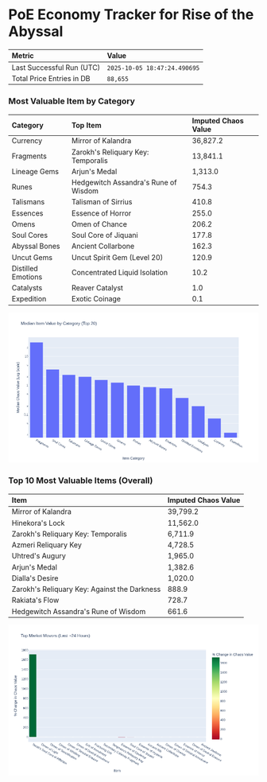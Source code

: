 # PoE Economy Tracker for Rise of the Abyssal

<!-- START_MAINTENANCE -->
| Metric | Value |
|:---|:---|
| Last Successful Run (UTC) | `2025-10-05 18:47:24.490695` |
| Total Price Entries in DB | `88,655` |

<!-- END_MAINTENANCE -->

<!-- START_DATAFRAME_DEBUG -->
<!-- END_DATAFRAME_DEBUG -->

<!-- START_CATEGORY_ANALYSIS -->
### Most Valuable Item by Category
| Category | Top Item | Imputed Chaos Value |
| :--- | :--- | :--- |
| Currency | Mirror of Kalandra | 36,827.2 |
| Fragments | Zarokh's Reliquary Key: Temporalis | 13,841.1 |
| Lineage Gems | Arjun's Medal | 1,313.0 |
| Runes | Hedgewitch Assandra's Rune of Wisdom | 754.3 |
| Talismans | Talisman of Sirrius | 410.8 |
| Essences | Essence of Horror | 255.0 |
| Omens | Omen of Chance | 206.2 |
| Soul Cores | Soul Core of Jiquani | 177.8 |
| Abyssal Bones | Ancient Collarbone | 162.3 |
| Uncut Gems | Uncut Spirit Gem (Level 20) | 120.9 |
| Distilled Emotions | Concentrated Liquid Isolation | 10.2 |
| Catalysts | Reaver Catalyst | 1.0 |
| Expedition | Exotic Coinage | 0.1 |


![Category Analysis Chart](charts/category_analysis.png)
<!-- END_ANALYSIS -->

<!-- START_ANALYSIS -->
### Top 10 Most Valuable Items (Overall)
| Item | Imputed Chaos Value |
| :--- | :--- |
| Mirror of Kalandra | 39,799.2 |
| Hinekora's Lock | 11,562.0 |
| Zarokh's Reliquary Key: Temporalis | 6,711.9 |
| Azmeri Reliquary Key | 4,728.5 |
| Uhtred's Augury | 1,965.0 |
| Arjun's Medal | 1,382.6 |
| Dialla's Desire | 1,020.0 |
| Zarokh's Reliquary Key: Against the Darkness | 888.9 |
| Rakiata's Flow | 728.7 |
| Hedgewitch Assandra's Rune of Wisdom | 661.6 |


![Market Movers Chart](charts/market_movers.png)
<!-- END_ANALYSIS -->
